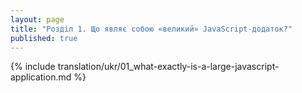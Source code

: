 ```yaml
---
layout: page
title: "Розділ 1. Що являє собою «великий» JavaScript-додаток?"
published: true
---
```


{% include translation/ukr/01_what-exactly-is-a-large-javascript-application.md %}